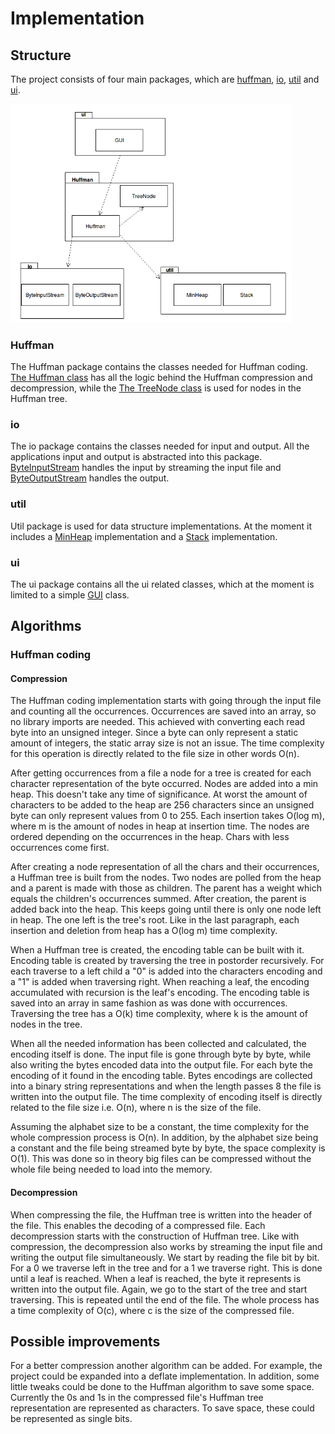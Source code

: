 # Implementation

## Structure

The project consists of four main packages, which are [huffman](<https://github.com/Darake/zip-zop/tree/master/zipzop/src/main/java/zipzop/huffman>), [io](<https://github.com/Darake/zip-zop/tree/master/zipzop/src/main/java/zipzop/io>), [util](<https://github.com/Darake/zip-zop/tree/master/zipzop/src/main/java/zipzop/util>) and [ui](<https://github.com/Darake/zip-zop/tree/master/zipzop/src/main/java/zipzop/ui>).  

<img src="https://raw.githubusercontent.com/Darake/zip-zop/master/documentation/images/i-1.png" width="450">  

### Huffman

The Huffman package contains the classes needed for Huffman coding. [The Huffman class](<https://github.com/Darake/zip-zop/blob/master/zipzop/src/main/java/zipzop/huffman/Huffman.java>) has all the logic behind the Huffman compression and decompression, while the [The TreeNode class](<https://github.com/Darake/zip-zop/blob/master/zipzop/src/main/java/zipzop/huffman/TreeNode.java>) is used for nodes in the Huffman tree.

### io

The io package contains the classes needed for input and output. All the applications input and output is abstracted into this package. [ByteInputStream](<https://github.com/Darake/zip-zop/blob/master/zipzop/src/main/java/zipzop/io/ByteInputStream.java>) handles the input by streaming the input file and [ByteOutputStream](<https://github.com/Darake/zip-zop/blob/master/zipzop/src/main/java/zipzop/io/ByteOutputStream.java>) handles the output.

### util

Util package is used for data structure implementations. At the moment it includes a [MinHeap](<https://github.com/Darake/zip-zop/blob/master/zipzop/src/main/java/zipzop/util/MinHeap.java>) implementation and a [Stack](https://github.com/Darake/zip-zop/blob/master/zipzop/src/main/java/zipzop/util/Stack.java) implementation.

### ui

The ui package contains all the ui related classes, which at the moment is limited to a simple [GUI](<https://github.com/Darake/zip-zop/blob/master/zipzop/src/main/java/zipzop/ui/GUI.java>) class.



## Algorithms

### Huffman coding

#### Compression

The Huffman coding implementation starts with going through the input file and counting all the occurrences. Occurrences are saved into an array, so no library imports are needed. This achieved with converting each read byte into an unsigned integer. Since a byte can only represent a static amount of integers, the static array size is not an issue. The time complexity for this operation is directly related to the file size in other words O(n).

After getting occurrences from a file a node for a tree is created for each character representation of the byte occurred. Nodes are added into a min heap. This doesn't take any time of significance. At worst the amount of characters to be added to the heap are 256 characters since an unsigned byte can only represent values from 0 to 255. Each insertion takes O(log m), where m is the amount of nodes in heap at insertion time. The nodes are ordered depending on the occurrences in the heap. Chars with less occurrences come first.

After creating a node representation of all the chars and their occurrences, a Huffman tree is built from the nodes. Two nodes are polled from the heap and a parent is made with those as children. The parent has a weight which equals the children's occurrences summed. After creation, the parent is added back into the heap. This keeps going until there is only one node left in heap. The one left is the tree's root. Like in the last paragraph, each insertion and deletion from heap has a O(log m) time complexity.

When a Huffman tree is created, the encoding table can be built with it. Encoding table is created by traversing the tree in postorder recursively. For each traverse to a left child a "0" is added into the characters encoding and a "1" is added when traversing right. When reaching a leaf, the encoding accumulated with recursion is the leaf's encoding. The encoding table is saved into an array in same fashion as was done with occurrences. Traversing the tree has a O(k) time complexity, where k is the amount of nodes in the tree.

When all the needed information has been collected and calculated, the encoding itself is done. The input file is gone through byte by byte, while also writing the bytes encoded data into the output file. For each byte the encoding of it found in the encoding table. Bytes encodings are collected into a binary string representations and when the length passes 8 the file is written into the output file. The time complexity of encoding itself is directly related to the file size i.e. O(n), where n is the size of the file.

Assuming the alphabet size to be a constant, the time complexity for the whole compression process is O(n). In addition, by the alphabet size being a constant and the file being streamed byte by byte, the space complexity is O(1). This was done so in theory big files can be compressed without the whole file being needed to load into the memory.

#### Decompression

When compressing the file, the Huffman tree is written into the header of the file. This enables the decoding of a compressed file. Each decompression starts with the construction of Huffman tree. Like with compression, the decompression also works by streaming the input file and writing the output file simultaneously. We start by reading the file bit by bit. For a 0 we traverse left in the tree and for a 1 we traverse right. This is done until a leaf is reached. When a leaf is reached, the byte it represents is written into the output file.  Again, we go to the start of the tree and start traversing. This is repeated until the end of the file. The whole process has a time complexity of O(c), where c is the size of the compressed file.



## Possible improvements

For a better compression another algorithm can be added. For example, the project could be expanded into a deflate implementation. In addition, some little tweaks could be done to the Huffman algorithm to save some space. Currently the 0s and 1s in the compressed file's Huffman tree representation are represented as characters. To save space, these could be represented as single bits.